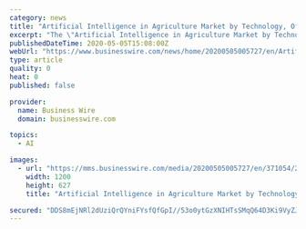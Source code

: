 ```yaml
---
category: news
title: "Artificial Intelligence in Agriculture Market by Technology, Offering, Application, and Geography - Global Forecast to 2026 - ResearchAndMarkets.com"
excerpt: "The \"Artificial Intelligence in Agriculture Market by Technology (Machine Learning, Computer Vision, and Predictive Analytics), Offering (Software, Hardware, AI-as-a-Service, and Services), Application,"
publishedDateTime: 2020-05-05T15:08:00Z
webUrl: "https://www.businesswire.com/news/home/20200505005727/en/Artificial-Intelligence-Agriculture-Market-Technology-Offering-Application"
type: article
quality: 0
heat: 0
published: false

provider:
  name: Business Wire
  domain: businesswire.com

topics:
  - AI

images:
  - url: "https://mms.businesswire.com/media/20200505005727/en/371054/23/ResearchAndMarkets_800px.jpg"
    width: 1200
    height: 627
    title: "Artificial Intelligence in Agriculture Market by Technology, Offering, Application, and Geography - Global Forecast to 2026 - ResearchAndMarkets.com"

secured: "DDS8mEjNRl2dUziQrQYniFYsfQfGpI//53o0ytGzXNIHTsSMqQ64D3Ki9VyZJPNoTIOoqfwrylvIkZvqWX5g8YWsJxbA8ZBgXdgIzTOkZoXD1zu2m4HUcocNNESMu73zSD1JCq8An88RCAG7qSANXGS2LOxFVq9/5fEP3EvWsTQ+gFky3kTJ0ez9lv/+fhLmGeaqUmX5/A1SYi0U+rmAK/wrDCBA1PytFWc+3tQsFXsEb3ytayOoO+ZC/trqPcHIczPuhsDoygHqsFF0oqpJfk2tEqMRQxH3S3c8x3BKH5Qu3jZjXcQQDZE+ec79G+TWfVwxnbRl3+FbtmsfTOnxhkOUm+5MA/30mQNuruX5lXvIunso1Y3964PQhSt9PI/v1WlSe0bh5i1k988TT/PC6sdfnFzNkv9UDx/ZcUL4+x4ObI4JXTqbsdHpIG04/MJhsQYGpbuOQoeim8nZiMjal6C8SNLF/Qv3Z3mdK0PBPHQ=;kUnGCDdefea/O24dvTSOYQ=="
---
```


